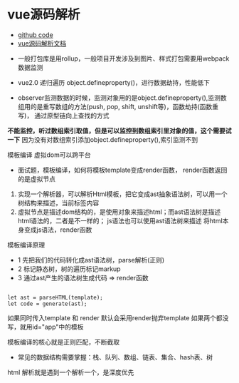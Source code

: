 # vue源码解析
- [github code](https://github.com/zhufengzhufeng/vue-source "github code")
- [vue源码解析文档](http://zhufengpeixun.com/jiagou/vue-analyse/two.html "vue源码解析文档")
 * 一般打包库是用rollup，一般项目开发涉及到图片、样式打包需要用webpack
数据监测
 * vue2.0 递归遍历 object.defineproperty()，进行数据劫持，性能低下

 * observer监测数据的时候，监测对象用的是object.defineproperty(),监测数组用的是重写数组的方法(push, pop, shift, unshift等)，函数劫持(函数重写)， 通过原型链向上查找的方式

 **不能监控，听过数组索引取值，但是可以监控到数组索引里对象的值，这个需要试一下**
 因为没有对数组索引添加object.defineproperty(),索引监测不到




模板编译
 虚拟dom可以跨平台

 * 面试题，模板编译，如何将模板template变成render函数， render函数返回的是虚拟节点
 1. 实现一个解析器，可以解析Html模板，把它变成ast抽象语法树，可以用一个树结构来描述，当前标签内容
 2. 虚拟节点是描述dom结构的，是使用对象来描述html；而ast语法树是描述html语法的，二者是不一样的； js语法也可以使用ast语法树来描述
 将html本身变成js语法，render函数

 模板编译原理
 - 1 先把我们的代码转化成ast语法树，parse解析(正则)
 - 2 标记静态树，树的遍历标记markup
 - 3 通过ast产生的语法树生成代码 => render函数 
 ```

let ast = parseHTML(template);
let code = generate(ast);
 ```

 如果同时传入template 和 render 默认会采用render抛弃template
 如果两个都没写，就用id="app"中的模板

 模板编译的核心就是正则匹配，不断截取

 * 常见的数据结构需要掌握：栈、队列、数组、链表、集合、hash表、树

 html 解析就是遇到一个解析一个，是深度优先